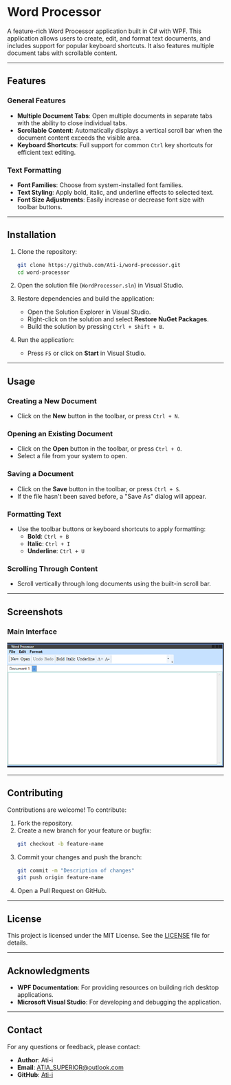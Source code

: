 # Word Processor

A feature-rich Word Processor application built in C# with WPF. This application allows users to create, edit, and format text documents, and includes support for popular keyboard shortcuts. It also features multiple document tabs with scrollable content.

---

## Features

### General Features
- **Multiple Document Tabs**: Open multiple documents in separate tabs with the ability to close individual tabs.
- **Scrollable Content**: Automatically displays a vertical scroll bar when the document content exceeds the visible area.
- **Keyboard Shortcuts**: Full support for common `Ctrl` key shortcuts for efficient text editing.

### Text Formatting
- **Font Families**: Choose from system-installed font families.
- **Text Styling**: Apply bold, italic, and underline effects to selected text.
- **Font Size Adjustments**: Easily increase or decrease font size with toolbar buttons.

---

## Installation

1. Clone the repository:
   ```bash
   git clone https://github.com/Ati-i/word-processor.git
   cd word-processor
   ```

2. Open the solution file (`WordProcessor.sln`) in Visual Studio.

3. Restore dependencies and build the application:
   - Open the Solution Explorer in Visual Studio.
   - Right-click on the solution and select **Restore NuGet Packages**.
   - Build the solution by pressing `Ctrl + Shift + B`.

4. Run the application:
   - Press `F5` or click on **Start** in Visual Studio.

---

## Usage

### Creating a New Document
- Click on the **New** button in the toolbar, or press `Ctrl + N`.

### Opening an Existing Document
- Click on the **Open** button in the toolbar, or press `Ctrl + O`.
- Select a file from your system to open.

### Saving a Document
- Click on the **Save** button in the toolbar, or press `Ctrl + S`.
- If the file hasn't been saved before, a "Save As" dialog will appear.

### Formatting Text
- Use the toolbar buttons or keyboard shortcuts to apply formatting:
  - **Bold**: `Ctrl + B`
  - **Italic**: `Ctrl + I`
  - **Underline**: `Ctrl + U`

### Scrolling Through Content
- Scroll vertically through long documents using the built-in scroll bar.

---

## Screenshots

### Main Interface
![Main Interface](wp.png)



---

## Contributing

Contributions are welcome! To contribute:
1. Fork the repository.
2. Create a new branch for your feature or bugfix:
   ```bash
   git checkout -b feature-name
   ```
3. Commit your changes and push the branch:
   ```bash
   git commit -m "Description of changes"
   git push origin feature-name
   ```
4. Open a Pull Request on GitHub.

---

## License

This project is licensed under the MIT License. See the [LICENSE](LICENSE) file for details.

---

## Acknowledgments

- **WPF Documentation**: For providing resources on building rich desktop applications.
- **Microsoft Visual Studio**: For developing and debugging the application.

---

## Contact

For any questions or feedback, please contact:
- **Author**: Ati-i
- **Email**: [ATIA_SUPERIOR@outlook.com](mailto:ATIA_SUPERIOR@outlook.com)
- **GitHub**: [Ati-i](https://github.com/Ati-i)
